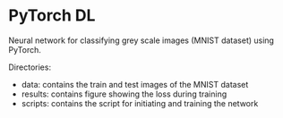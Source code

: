 # PyTorch DL
Neural network for classifying grey scale images (MNIST dataset) using PyTorch.

Directories:
- data: contains the train and test images of the MNIST dataset
- results: contains figure showing the loss during training
- scripts: contains the script for initiating and training the network
